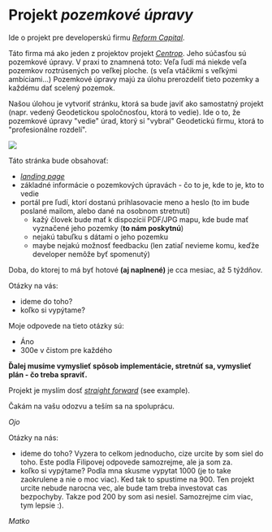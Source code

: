<h1>Projekt <i>pozemkové úpravy</i></h1>

Ide o projekt pre developerskú firmu <a href="http://www.reformcapital.com/">*Reform Capital*</a>.

Táto firma má ako jeden z projektov projekt <a href="http://www.centrop.sk/">*Centrop*</a>. Jeho súčasťou sú pozemkové úpravy.
V praxi to znamnená toto: Veľa ľudí má niekde veľa pozemkov roztrúsených po veľkej ploche. (s veľa vtáčikmi s veľkými ambíciami...)
Pozemkové úpravy majú za úlohu prerozdeliť tieto pozemky a každému dať scelený pozemok.

Našou úlohou je vytvoriť stránku, ktorá sa bude javiť ako samostatný projekt (napr. vedený Geodetickou spoločnosťou, ktorá to vedie).
Ide o to, že pozemkové úpravy "vedie" úrad, ktorý si "vybral" Geodetickú firmu, ktorá to "profesionálne rozdelí". 

<p><img src="https://images.duckduckgo.com/iu/?u=http%3A%2F%2Fabsenceofalternatives.com%2Fwp-content%2Fuploads%2F2009%2F12%2FDr.-Evil.jpg&f=1"></p>

Táto stránka bude obsahovať:
- <a href="https://en.wikipedia.org/wiki/Landing_page">*landing page*</a>
- základné informácie o pozemkových úpravách - čo to je, kde to je, kto to vedie
- portál pre ľudí, ktorí dostanú prihlasovacie meno a heslo (to im bude poslané mailom, alebo dané na osobnom stretnutí)
  - kažý človek bude mať k dispozícií PDF/JPG mapu, kde bude mať vyznačené jeho pozemky (**to nám poskytnú**)
  - nejakú tabuľku s dátami o jeho pozemku
  - maybe nejakú možnosť feedbacku (len zatiaľ nevieme komu, keďže developer nemôže byť spomenutý)
  
  
Doba, do ktorej to má byť hotové **(aj naplnené)** je cca mesiac, až 5 týždňov.


Otázky na vás:
- ideme do toho?
- koľko si vypýtame?

Moje odpovede na tieto otázky sú:
- Áno
- 300e v čistom pre každého

**Ďalej musíme vymyslieť spôsob implementácie, stretnúť sa, vymyslieť plán - čo treba spraviť.**

Projekt je myslím dosť <a href="http://www.urbandictionary.com/define.php?term=straight+forward">*straight forward*</a> (see example).

Čakám na vašu odozvu a teším sa na spoluprácu.

*Ojo*


Otázky na nás:
- ideme do toho?
  Vyzera to celkom jednoducho, cize urcite by som siel do toho. Este podla Filipovej odpovede samozrejme, ale ja som za.
- koľko si vypýtame?
  Podla mna skusme vypytat 1000 (je to take zaokrulene a nie o moc viac). Ked tak to spustime na 900. Ten projekt urcite nebude narocna vec, ale bude tam treba investovat cas bezpochyby. Takze pod 200 by som asi nesiel. Samozrejme cim viac, tym lepsie :).

*Matko*
